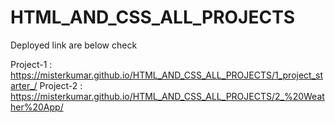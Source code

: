 # HTML_AND_CSS_ALL_PROJECTS
Deployed link are below check

Project-1 : https://misterkumar.github.io/HTML_AND_CSS_ALL_PROJECTS/1_project_starter_/
Project-2 : https://misterkumar.github.io/HTML_AND_CSS_ALL_PROJECTS/2_%20Weather%20App/
